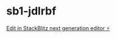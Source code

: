 # sb1-jdlrbf

[Edit in StackBlitz next generation editor ⚡️](https://stackblitz.com/~/github.com/godmodeou/sb1-jdlrbf)